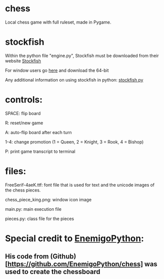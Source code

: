 # chess
Local chess game with full ruleset, made in Pygame.

# stockfish
Within the python file "engine.py", Stockfish must be downloaded from their website [Stockfish](https://stockfishchess.org/download/)

For window users go [here](https://stockfishchess.org/download/windows/) and download the 64-bit

Any additional information on using stockfish in python: [stockfish py](https://pypi.org/project/stockfish/)

# controls:
SPACE: flip board

R: reset/new game

A: auto-flip board after each turn

1-4: change promotion (1 = Queen, 2 = Knight, 3 = Rook, 4 = Bishop)

P: print game transcript to terminal

# files:
FreeSerif-4aeK.ttf: font file that is used for text and the unicode images of the chess pieces.

chess_piece_king.png: window icon image

main.py: main execution file

pieces.py: class file for the pieces

# Special credit to [EnemigoPython](https://github.com/EnemigoPython): 

## His code from (Github)[https://github.com/EnemigoPython/chess] was used to create the chessboard
